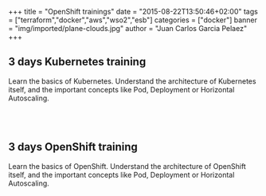 +++
title = "OpenShift trainings"
date = "2015-08-22T13:50:46+02:00"
tags = ["terraform","docker","aws","wso2","esb"]
categories = ["docker"]
banner = "img/imported/plane-clouds.jpg"
author = "Juan Carlos Garcia Pelaez"
+++
<br/>

## 3 days Kubernetes training

Learn the basics of Kubernetes. Understand the architecture of Kubernetes itself, and the important concepts like Pod, Deployment or Horizontal Autoscaling. 

<br/> 
<br/> 


## 3 days OpenShift training

Learn the basics of OpenShift. Understand the architecture of OpenShift itself, and the important concepts like Pod, Deployment or Horizontal Autoscaling. 

<br/>
<br/>
<br/>
<br/>
<br/>
<br/>

